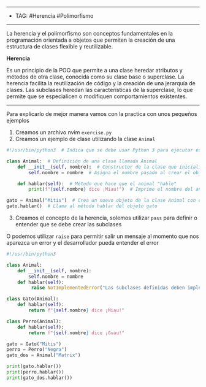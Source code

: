 
---
- TAG: #Herencia #Polimorfismo
----

La herencia y el polimorfismo son conceptos fundamentales en la programación orientada a objetos que permiten la creación de una estructura de clases flexible y reutilizable.

**Herencia**

Es un principio de la POO que permite a una clase heredar atributos y métodos de otra clase, conocida como su clase base o superclase. La herencia facilita la reutilización de código y la creación de una jerarquía de clases. Las subclases heredan las características de la superclase, lo que permite que se especialicen o modifiquen comportamientos existentes.

----
Para explicarlo de mejor manera vamos con la practica con unos pequeños ejemplos
1. Creamos un archivo nvim `exercise.py`
2. Creamos un ejemplo de clase utilizando la clase `Animal`

```python
#!/usr/bin/python3  # Indica que se debe usar Python 3 para ejecutar este script

class Animal:  # Definición de una clase llamada Animal
    def __init__(self, nombre):  # Constructor de la clase que inicializa el nombre del animal
        self.nombre = nombre  # Asigna el nombre pasado al crear el objeto a la variable de instancia

    def hablar(self):  # Método que hace que el animal "hable"
        print(f"{self.nombre} dice ¡Miau!")  # Imprime el nombre del animal seguido de "dice ¡Miau!"

gato = Animal("Mitis")  # Crea un nuevo objeto de la clase Animal con el nombre "Mitis"
gato.hablar()  # Llama al método hablar del objeto gato


```
3. Creamos el concepto de la herencia, solemos utilizar `pass` para definir o entender que se debe crear las subclases

O podemos utilizar `raise` para permitir salir un mensaje al momento que nos aparezca un error y el desarrollador pueda entender el error

```python
#!/usr/bin/python3 

class Animal: 
	def __init__(self, nombre): 
		self.nombre = nombre 
	def hablar(self): 
		 raise NotImplementedError("Las subclases definidas deben implementar este método")

class Gato(Animal):
	def hablar(self):
		return f"{self.nombre} dice ¡Miau!"

class Perro(Animal):
	def hablar(self):
		return f"{self.nombre} dice ¡Guau!"

gato = Gato("Mitis") 
perro = Perro("Negra")
gato_dos = Animal("Matrix")

print(gato.hablar())
print(perro.hablar())
print(gato_dos.hablar())
```

